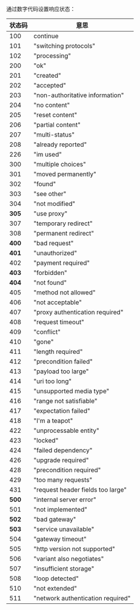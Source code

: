 通过数字代码设置响应状态：

 | 状态码 | 意思 |
 | ------ | ------ |
 | 100 | continue |
 | 101 | "switching protocols"| 
 | 102 | "processing" |
 | 200 | "ok" |
 | 201 | "created" |
 | 202 | "accepted" |
 | 203 | "non-authoritative information" |
 | 204 | "no content" |
 | 205 | "reset content" |
 | 206 | "partial content" |
 | 207 | "multi-status" |
 | 208 | "already reported" |
 | 226 | "im used" |
 | 300 | "multiple choices" |
 | 301 | "moved permanently" |
 | 302 | "found" |
 | 303 | "see other" |
 | 304 | "not modified" |
 | **305** | "use proxy" |
 | 307 | "temporary redirect" |
 | 308 | "permanent redirect" |
 | **400** | "bad request" |
 | **401** | "unauthorized" |
 | 402 | "payment required" |
 | **403** | "forbidden" |
 | **404** | "not found" |
 | 405 | "method not allowed"|
 | 406 | "not acceptable"|
 | 407 | "proxy authentication required"|
 | 408 | "request timeout"|
 | 409 | "conflict"|
 | 410 | "gone"|
 | 411 | "length required"|
 | 412 | "precondition failed"|
 | 413 | "payload too large"|
 | 414 | "uri too long"|
 | 415 | "unsupported media type"|
 | 416 | "range not satisfiable"|
 | 417 | "expectation failed"|
 | 418 | "I'm a teapot"|
 | 422 | "unprocessable entity"|
 | 423 | "locked"|
 | 424 | "failed dependency"|
 | 426 | "upgrade required"|
 | 428 | "precondition required"|
 | 429 | "too many requests"|
 | 431 | "request header fields too large"|
 | **500** | "internal server error"|
 | 501 | "not implemented" |
 | **502** | "bad gateway" |
 | **503** | "service unavailable" |
 | 504 | "gateway timeout" |
 | 505 | "http version not supported" |
 | 506 | "variant also negotiates" | 
 | 507 | "insufficient storage" |
 | 508 | "loop detected" |
 | 510 | "not extended" |
 | 511 | "network authentication required" |